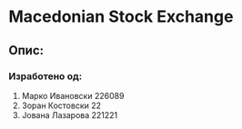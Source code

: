 # Macedonian Stock Exchange

## Опис:

### Изработено од:
1. Марко Ивановски 226089
2. Зоран Костовски 22
3. Јована Лазарова 221221